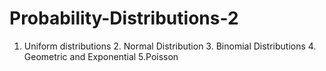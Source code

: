 # Probability-Distributions-2
1. Uniform distributions 2. Normal Distribution 3. Binomial Distributions 4. Geometric and Exponential 5.Poisson
